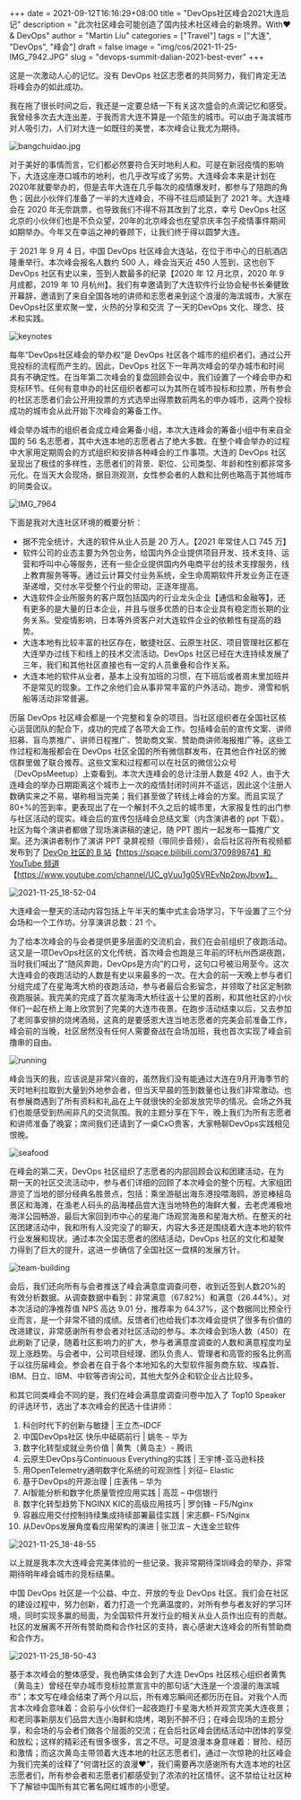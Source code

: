 +++
date = 2021-09-12T16:16:29+08:00
title = "DevOps社区峰会2021大连后记"
description = "此次社区峰会可能创造了国内技术社区峰会的新境界。With❤️ & DevOps"
author = "Martin Liu"
categories = ["Travel"]
tags = ["大连", "DevOps", "峰会"]
draft = false
image = "img/cos/2021-11-25-IMG_7942.JPG"
slug = "devops-summit-dalian-2021-best-ever"
+++

这是一次激动人心的记忆。没有 DevOps 社区志愿者的共同努力，我们肯定无法将峰会办的如此成功。

<!--more-->

我在拖了很长时间之后，我还是一定要总结一下有关这次盛会的点滴记忆和感受。我曾经多次去大连出差，于我而言大连不算是一个陌生的城市。可以由于海滨城市对人吸引力，人们对大连一如既往的美誉，本次峰会让我尤为期待。

![bangchuidao.jpg](img/cos/2021-11-25-113246.jpg)

对于美好的事情而言，它们都必然要符合天时地利人和。可是在新冠疫情的影响下，大连这座港口城市的地利，也几乎改写成了劣势。大连峰会本来是计划在 2020年就要举办的，但是去年大连在几乎每次的疫情爆发时，都参与了陪跑的角色；因此小伙伴们准备了一半的大连峰会，不得不往后顺延到了 2021 年。大连峰会在 2020 年无奈跳票，也导致我们不得不将其改到了北京，幸亏 DevOps 社区北京的小伙伴们也是不负众望，20年的北京峰会也在望京庆丰包子疫情事件期间如期举办。今年又在幸运之神的眷顾下，让我们终于得以圆梦大连。

于 2021 年 9 ⽉ 4 ⽇，中国 DevOps 社区峰会⼤连站，在位于市中心的⽇航酒店隆重举⾏。本次峰会报名⼈数约 500 ⼈，峰会当天近 450 ⼈签到，这也创下 DevOps 社区有史以来，签到⼈数最多的纪录【2020 年 12 月北京，2020 年 9 月成都，2019 年 10 月杭州】。我们有幸邀请到了⼤连软件⾏业协会秘书⻓秦健致开幕辞，邀请到了来自全国各地的讲师和志愿者来到这个浪漫的海滨城市，大家在DevOps社区里欢聚一堂，火热的分享和交流 了一天的DevOps ⽂化、理念、技术和实践。

![keynotes](img/cos/2021-11-25-110555.jpg)

每年“DevOps社区峰会的举办权”是 DevOps 社区各个城市的组织者们，通过公开竞投标的流程而产生的。因此，DevOps 社区下一年两次峰会的举办城市和时间具有不确定性。在当年第二次峰会的复盘回顾会议中，我们设置了一个峰会申办和竞标环节。任何有意申办的社区组织者都可以为其所在城市投标和拉票，所有参会的社区志愿者们会公开用投票的方式选举出得票数前两名的申办城市，这两个投标成功的城市会从此开始下次峰会的筹备工作。

峰会举办城市的组织者会成立峰会筹备小组，本次⼤连峰会的筹备⼩组中有来⾃全国的 56 名志愿者，其中⼤连本地的志愿者占了绝⼤多数。在整个峰会举办的过程中大家用定期周会的方式组织和安排各种峰会的工作事项。大连的 DevOps 社区呈现出了极佳的多样性，志愿者们的背景、职位、公司类型、年龄和性别都非常多元化。在当天大会现场，据目测观测，女性参会者的人数和比例也略高于其他城市的同类会议。

![IMG_7964](img/cos/2021-11-25-110725.jpg)

下⾯是我对⼤连社区环境的概要分析：

- 据不完全统计，⼤连的软件从业⼈员是 20 万⼈。【2021 年常住人口 745 万】
- 软件公司的业态主要为外包业务，给国内外企业提供项目开发、技术⽀持、运营和呼叫中⼼等服务，还有⼀些企业提供国内外电商平台的技术⽀撑服务，线上教育服务等等。通过云计算交付业务系统，全生命周期软件开发业务正在逐渐递增，交付⽔平受整个⾏业的带动，正逐年提⾼。
- ⼤连软件企业所服务的客户既包括国内的⾏业⻰头企业【通信和金融等】，还有更多的是⼤量的⽇本企业，并且与很多优质的⽇本企业具有稳定而长期的业务关系。受疫情影响，⽇本等外资客户对⼤连软件企业的依赖性有提⾼的趋势。
- ⼤连本地有⽐较丰富的社区存在，敏捷社区、云原⽣社区、项目管理社区都在⼤连举办过线下和线上的技术交流活动。DevOps 社区已经在⼤连持续发展了三年，我们和其他社区直接也有⼀定的⼈员重叠和合作关系。
- ⼤连本地的软件从业者，基本上没有加班的习惯，在下班后或者周末里加班并不是常⻅的现象。⼯作之余他们会从事⾮常丰富的户外活动，跑步、滑雪和帆船等活动非常普遍。

历届 DevOps 社区峰会都是一个完整和复杂的项目。当社区组织者在全国社区核心运营团队的配合下，成功的完成了各项大会工作。包括峰会前的宣传⽂案、讲师招募、盲⻦票推广、讲师⽇程推广、赞助商⽂案、赞助商讲师海报推广等。这些工作过程和海报都会在 DevOps 社区全国的所有微信群发布，在其他合作社区的微信群⾥做了联合推荐。这些文案和过程都可以在社区的微信公众号（DevOpsMeetup）上查看到。本次大连峰会的总计注册人数是 492 人，由于大连峰会的举办日期距离这个城市上一次的疫情封闭时间并不遥远，因此这个注册人数确实来之不易，堪称相当完美；我们甚至做了转线上峰会的方案。而且实现了 80+%的签到率，更表现出了在一个解封不久之后的城市里，大家报复性的出门参与社区活动的现实。峰会后的宣传包括峰会总结⽂案（内含演讲者的 ppt 下载）。社区为每个演讲者都做了现场演讲稿的速记，随 PPT 图⽚⼀起发布⼀篇推广⽂案。还为演讲者制作了演讲 PPT 录屏视频（带同步⾳频），会后社区将所有视频都发布到了 [DevOp 社区的 B 站](https://space.bilibili.com/370989874)【https://space.bilibili.com/370989874】和 [YouTube 频道](https://www.youtube.com/channel/UC_gVuu1g05VREvNp2pwJbvw)【https://www.youtube.com/channel/UC_gVuu1g05VREvNp2pwJbvw】。

![2021-11-25_18-52-04](img/cos/2021-11-25-112907.jpg)

大连峰会⼀整天的活动内容包括上午半天的集中式主会场学习，下午设置了三个分会场和⼀个⼯作坊。分享演讲总数：21 个。

为了给本次峰会的与会者提供更多层⾯的交流机会，我们在会前组织了夜跑活动。这又是一项DevOps社区的文化传统，首次峰会也跑是三年前的环杭州西湖夜跑，当时我们喊出了“随风奔跑，DevOps是方向”的口号，这句口号被沿用至今。这次大连峰会的夜跑活动的⼈数是有史以来最多的⼀次。在⼤会的前⼀天晚上参与者们分组完成了在星海湾⼤桥的夜跑活动，参与者最后合影留念，并领取了社区定制款夜跑服装。我完美的完成了首次星海湾大桥往返十公里的首刷，和其他社区的小伙伴们一起在桥上海上欣赏到了完美的大连市夜景。在跑步活动结束以后，又去参加了老同事安排的烧烤酒局，这真的是要感恩大连当地志愿者的完美会前准备工作，峰会前的当晚，社区居然没有任何人需要奋战在会场加班，我也首次实现了峰会前撸串的自由。

![running](img/cos/2021-11-25-113715.jpg)

峰会当天的我，应该说是非常兴奋的，虽然我们没有能通过大连在9月开海季节的天时地利拉取到大量到外地参会者，但当天早晨的签到数量也让我们非常激动。也有参展商遇到了所有资料和礼品在上午就很快的全部发放完毕的情况。会场之外我们也能感受到热闹非凡的交流氛围。我的主题分享在下午，晚上我们为所有志愿者和讲师准备了晚宴；席间我们还请到了一桌CxO贵客，大家畅聊DevOps实践相见恨晚。

![seafood](img/cos/2021-11-25-112048.jpg)

在峰会的第⼆天，DevOps 社区组织了志愿者的内部回顾会议和团建活动，在为期⼀天的社区交流活动中，参与者们详细的回顾了本次峰会的整个历程。大家组团游览了当地的部分经典名胜景点，包括：乘坐游艇出海东港投喂海鸥，游览棒槌岛景区和海滩，在渔老人码头的品海楼品尝大连当地特色的海鲜大餐，去老虎滩极地海洋公园畅游，最后大家回到市中心的星海广场观赏海景和星海大桥。在整天的社区团建活动中，我和所有人没完没了的聊天，内容大多还是围绕着大连本地的软件行业发展和现状。通过本次全国志愿者的团结活动，DevOps 社区的文化和凝聚⼒得到了巨大的提升，这进一步确信了全国社区一盘棋的发展方针。

![team-building](img/cos/2021-11-25-112517.jpg)

会后，我们还向所有与会者推送了峰会满意度调查问卷，收到近签到人数20%的有效分析数据。从调查数据中看到：非常满意（67.82%）和满意（26.44%）。对本次活动的净推荐值 NPS 高达 9.01 分，推荐率为 64.37%，这个数据同比预全行业而言，是一个非常不错的成绩。反馈者们也给我们本次峰会提供了很多有价值的改进建议，非常感谢所有参会者对社区活动的参与。本次峰会到场⼈数（450）在此刷新了记录，随着社区影响⼒的扩⼤，参与者满意度调查的⼈数和满意程度均呈现上涨趋势。与会者中，公司项目经理、团队负责⼈、管理者和⾼管的报名⽐例⾼于以往历届峰会。参会者在自于各个本地知名的⼤型软件服务商东软、埃森哲、IBM、日立、IBM、中软等咨询公司，其他⼤型外企和软企业占⽐较多。

和其它同类峰会不同的是，我们在峰会满意度调查问卷中加入了 Top10 Speaker 的评选环节，选出了本次峰会的民选十佳讲师：

1. 科创时代下的创新与敏捷 | 王立杰–IDCF
2. 中国DevOps社区 快乐中砥砺前行 | 姚冬 – 华为
3. 数字化转型成就业务价值 | 黄隽（黄岛主）- 腾讯
4. 云原生DevOps与Continuous Everything的实践 | 王宇博-亚马逊科技
5. 用OpenTelemetry通明数字化系统的可观测性 | 刘征– Elastic
6. 基于DevOps的开源治理 | 庄表伟 – 华为
7. AI智能分析和数字化质量管控应用实践 | 高蕊 – 中信银行
8. 数字化转型趋势下NGINX KIC的高级应用技巧 | 罗剑锋 – F5/Nginx
9. 容器应用交付控制持续集成持续部署最佳实践 | 宋志麒– F5/Nginx
10. 从DevOps发展角度看应用架构的演进 | 张卫滨 – 大连金兰软件

![2021-11-25_18-48-55](img/cos/2021-11-25-111002.jpg)

以上就是我本次大连峰会完美体验的一些记录。我非常期待深圳峰会的举办，非常期待明年峰会城市的竞标结果。

中国 DevOps 社区是⼀个公益、中⽴、开放的专业 DevOps 社区。我们会在社区的建设过程中，努⼒创新，着⼒打造⼀个充满温度的，对所有参与者友好的学习环境，同时实现多赢的局⾯，为全国软件开发行业的相关从业人员作出应有的贡献。社区的发展离不开所有赞助商和合作社区的支持，衷心感谢大连峰会的所有赞助商和合作方。

![2021-11-25_18-50-43](img/cos/2021-11-25-111100.jpg)

基于本次峰会的整体感受，我也确实体会到了大连 DevOps 社区核心组织者黄隽（黄岛主）曾经在举办城市竞标拉票宣言中的那句话“大连是一个浪漫的海滨城市”；本文写在峰会结束了两个月以后，所有难忘瞬间还都历历在目。对我个人而言本次峰会意味着：会前与小伙伴们一起夜跑打卡星海大桥并观赏完美大连夜景；和老同事新朋友们品尝大连小海鲜和烧烤，喝到不醉不归；在峰会现场的主题分享，和会场的与会者们做各个层面的交流；在会后社区峰会团结活动中团体的享受和放松；这样的精彩还有很多很多，言之不尽。可是浪漫本身意味着：冒险、经历和激情；而这次黄岛主带领着大连本地的社区志愿者们，通过一次惊艳的社区峰会为我们完美的诠释了“何谓社区的浪漫❤️”，我们需要再次感谢所有大连本地的社区志愿者们，所有参会者和志愿者们都感受到了浓浓的社区情怀。这不禁给让社区种下了解锁中国所有其它著名网红城市的小愿望。
